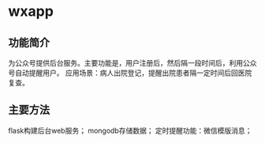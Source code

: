 # wxapp

## 功能简介
为公众号提供后台服务。主要功能是，用户注册后，然后隔一段时间后，利用公众号自动提醒用户。
应用场景：病人出院登记，提醒出院患者隔一定时间后回医院复查。

## 主要方法
flask构建后台web服务；
mongodb存储数据；
定时提醒功能：微信模版消息；

